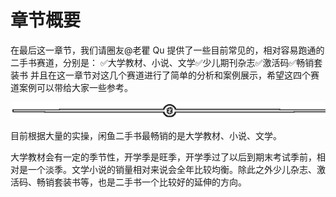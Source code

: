 # 章节概要

在最后这一章节，我们请圈友@老瞿 Qu 提供了一些目前常见的，相对容易跑通的二手书赛道，分别是：
✅大学教材、小说、文学✅少儿期刊杂志✅激活码✅畅销套装书
并且在这一章节对这几个赛道进行了简单的分析和案例展示，希望这四个赛道案例可以带给大家一些参考。

![](img/ab7dc6b1e88a35f9e4a63d42b13ad5e2.png)

目前根据大量的实操，闲鱼二手书最畅销的是大学教材、小说、文学。

大学教材会有一定的季节性，开学季是旺季，开学季过了以后到期末考试季前，相对是一个淡季。文学小说的销量相对来说会全年比较均衡。除此之外少儿杂志、激活码、畅销套装书等，也是二手书一个比较好的延伸的方向。